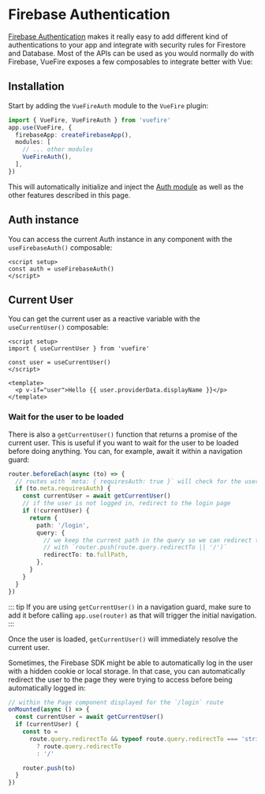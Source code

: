 # Firebase Authentication

[Firebase Authentication](https://firebase.google.com/docs/auth/web/start) makes it really easy to add different kind of authentications to your app and integrate with security rules for Firestore and Database.
Most of the APIs can be used as you would normally do with Firebase, VueFire exposes a few composables to integrate better with Vue:

## Installation

Start by adding the `VueFireAuth` module to the `VueFire` plugin:

```ts
import { VueFire, VueFireAuth } from 'vuefire'
app.use(VueFire, {
  firebaseApp: createFirebaseApp(),
  modules: [
    // ... other modules
    VueFireAuth(),
  ],
})
```

This will automatically initialize and inject the [Auth module](https://firebase.google.com/docs/auth/web/start#add-initialize-sdk) as well as the other features described in this page.

## Auth instance

You can access the current Auth instance in any component with the `useFirebaseAuth()` composable:

```vue
<script setup>
const auth = useFirebaseAuth()
</script>
```

## Current User

You can get the current user as a reactive variable with the `useCurrentUser()` composable:

```vue
<script setup>
import { useCurrentUser } from 'vuefire'

const user = useCurrentUser()
</script>

<template>
  <p v-if="user">Hello {{ user.providerData.displayName }}</p>
</template>
```

### Wait for the user to be loaded

There is also a `getCurrentUser()` function that returns a promise of the current user. This is useful if you want to wait for the user to be loaded before doing anything. You can, for example, await it within a navigation guard:

```ts
router.beforeEach(async (to) => {
  // routes with `meta: { requiresAuth: true }` will check for the users, others won't
  if (to.meta.requiresAuth) {
    const currentUser = await getCurrentUser()
    // if the user is not logged in, redirect to the login page
    if (!currentUser) {
      return {
        path: '/login',
        query: {
          // we keep the current path in the query so we can redirect to it after login
          // with `router.push(route.query.redirectTo || '/')`
          redirectTo: to.fullPath,
        },
      }
    }
  }
})
```

::: tip
If you are using `getCurrentUser()` in a navigation guard, make sure to add it before calling `app.use(router)` as that will trigger the initial navigation.
:::

Once the user is loaded, `getCurrentUser()` will immediately resolve the current user.

Sometimes, the Firebase SDK might be able to automatically log in the user with a hidden cookie or local storage. In that case, you can automatically redirect the user to the page they were trying to access before being automatically logged in:

```ts
// within the Page component displayed for the `/login` route
onMounted(async () => {
  const currentUser = await getCurrentUser()
  if (currentUser) {
    const to =
      route.query.redirectTo && typeof route.query.redirectTo === 'string'
        ? route.query.redirectTo
        : '/'

    router.push(to)
  }
})
```
